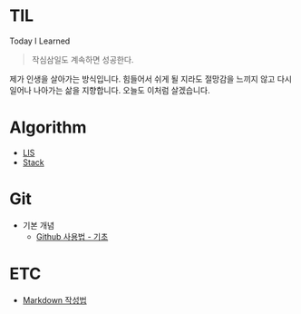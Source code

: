 # TIL
Today I Learned

> 작심삼일도 계속하면 성공한다.

제가 인생을 살아가는 방식입니다. 힘들어서 쉬게 될 지라도 절망감을 느끼지 않고 다시 일어나 나아가는 삶을 지향합니다. 오늘도 이처럼 살겠습니다.

# Algorithm
- [LIS](./Algorithm/LIS.md)
- [Stack](./Algorithm/stack.md)
# Git
- 기본 개념
    + [Github 사용법 - 기초](./Git/github_Foundation.md)
# ETC
- [Markdown 작성법](./ETC/markdown.md)
